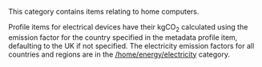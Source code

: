 This category contains items relating to home computers.

Profile items for electrical devices have their kgCO<sub>2</sub> calculated
using the emission factor for the country specified in the metadata
profile item, defaulting to the UK if not specified. The electricity
emission factors for all countries and regions are in the
[/home/energy/electricity](Electricity_by_country) category.
